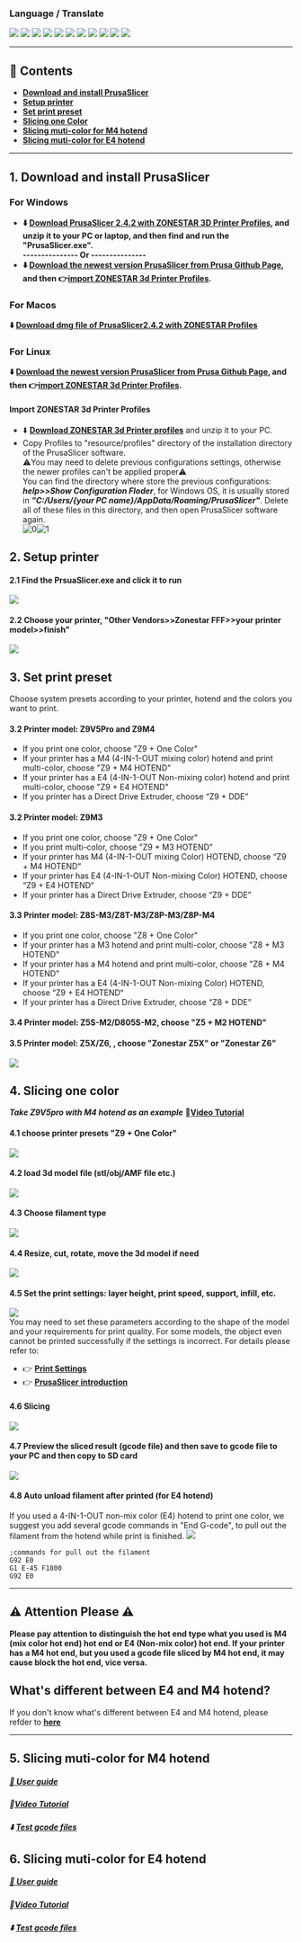 ### Language / Translate
[![](../lanpic/ES.png)](https://github-com.translate.goog/ZONESTAR3D/Slicing-Guide/tree/master/PrusaSlicer?_x_tr_sl=en&_x_tr_tl=es)
[![](../lanpic/PT.png)](https://github-com.translate.goog/ZONESTAR3D/Slicing-Guide/tree/master/PrusaSlicer?_x_tr_sl=en&_x_tr_tl=pt)
[![](../lanpic/FR.png)](https://github-com.translate.goog/ZONESTAR3D/Slicing-Guide/tree/master/PrusaSlicer?_x_tr_sl=en&_x_tr_tl=fr)
[![](../lanpic/RU.png)](https://github-com.translate.goog/ZONESTAR3D/Slicing-Guide/tree/master/PrusaSlicer?_x_tr_sl=en&_x_tr_tl=ru)
[![](../lanpic/IT.png)](https://github-com.translate.goog/ZONESTAR3D/Slicing-Guide/tree/master/PrusaSlicer?_x_tr_sl=en&_x_tr_tl=it)
[![](../lanpic/DE.png)](https://github-com.translate.goog/ZONESTAR3D/Slicing-Guide/tree/master/PrusaSlicer?_x_tr_sl=en&_x_tr_tl=de)
[![](../lanpic/PL.png)](https://github-com.translate.goog/ZONESTAR3D/Slicing-Guide/tree/master/PrusaSlicer?_x_tr_sl=en&_x_tr_tl=pl)
[![](../lanpic/KR.png)](https://github-com.translate.goog/ZONESTAR3D/Slicing-Guide/tree/master/PrusaSlicer?_x_tr_sl=en&_x_tr_tl=ko)
[![](../lanpic/JP.png)](https://github-com.translate.goog/ZONESTAR3D/Slicing-Guide/tree/master/PrusaSlicer?_x_tr_sl=en&_x_tr_tl=ja)
[![](../lanpic/SA.png)](https://github-com.translate.goog/ZONESTAR3D/Slicing-Guide/tree/master/PrusaSlicer?_x_tr_sl=en&_x_tr_tl=ar)
[![](../lanpic/CN.png)](https://github-com.translate.goog/ZONESTAR3D/Slicing-Guide/tree/master/PrusaSlicer?_x_tr_sl=en&_x_tr_tl=zh-CN)

--------
## :book: Contents
- [**Download and install PrusaSlicer**](#1-download-and-install-prusaslicer)
- [**Setup printer**](#2-setup-printer)
- [**Set print preset**](#3-set-print-preset)
- [**Slicing one Color**](#4-slicing-one-color)
- [**Slicing muti-color for M4 hotend**](#5-slicing-muti-color-for-m4-hotend)
- [**Slicing muti-color for E4 hotend**](#6-slicing-muti-color-for-e4-hotend)

--------
## 1. Download and install PrusaSlicer
### For Windows
- **:arrow_down: [Download PrusaSlicer 2.4.2 with ZONESTAR 3D Printer Profiles](https://github.com/ZONESTAR3D/Slicing-Guide/releases), and unzip it to your PC or laptop, and then find and run the "PrusaSlicer.exe".**                
**--------------- Or ---------------**
- **:arrow_down: [Download the newest version PrusaSlicer from Prusa Github Page](https://github.com/prusa3d/PrusaSlicer/releases), and then :point_right:[import ZONESTAR 3d Printer Profiles](#import-zonestar-3d-printer-profiles).**       
### For Macos
**:arrow_down: [Download dmg file of PrusaSlicer2.4.2 with ZONESTAR Profiles](https://github.com/ZONESTAR3D/Slicing-Guide/releases/tag/2.4.2)**
### For Linux
**:arrow_down: [Download the newest version PrusaSlicer from Prusa Github Page](https://github.com/prusa3d/PrusaSlicer/releases), and then :point_right:[**import ZONESTAR 3d Printer Profiles**](#import-zonestar-3d-printer-profiles).**   

#### Import ZONESTAR 3d Printer Profiles
- :arrow_down: [**Download ZONESTAR 3d Printer profiles**](https://downgit.github.io/#/home?url=https:%2F%2Fgithub.com%2FZONESTAR3D%2FSlicing-Guide%2Ftree%2Fmaster%2FPrusaSlicer%2FProfiles) and unzip it to your PC.
- Copy Profiles to "resource/profiles" directory of the installation directory of the PrusaSlicer software.    
:warning:You may need to delete previous configurations settings, otherwise the newer profiles can't be applied proper:warning:      
You can find the directory where store the previous configurations: ***help>>Show Configuration Floder***, for Windows OS, it is usually stored in ***"C:/Users/{your PC name}/AppData/Roaming/PrusaSlicer"***. Delete all of these files in this directory, and then open PrusaSlicer software again.    
![0](./pic/0.png)![1](./pic/1.png)

## 2. Setup printer
#### 2.1 Find the PrsuaSlicer.exe and click it to run
![](pic/run1.png)
#### 2.2 Choose your printer, "Other Vendors>>Zonestar FFF>>your printer model>>finish"
![](pic/run2.png)

## 3. Set print preset
Choose system presets according to your printer, hotend and the colors you want to print. 
#### 3.2 Printer model: Z9V5Pro and Z9M4
- If you print one color, choose "Z9 + One Color"  
- If your printer has a M4 (4-IN-1-OUT mixing color) hotend and print multi-color, choose "Z9 + M4 HOTEND"  
- If your printer has a E4 (4-IN-1-OUT Non-mixing color) hotend and print multi-color, choose "Z9 + E4 HOTEND"  
- If you printer has a Direct Drive Extruder, choose “Z9 + DDE”  
#### 3.2 Printer model: Z9M3 
- If you print one color, choose "Z9 + One Color"  
- If you print multi-color, choose "Z9 + M3 HOTEND"  
- If your printer has M4 (4-IN-1-OUT mixing Color) HOTEND, choose “Z9 + M4 HOTEND“ 
- If your printer has E4 (4-IN-1-OUT Non-mixing Color) HOTEND, choose “Z9 + E4 HOTEND“ 
- If your printer has a Direct Drive Extruder, choose “Z9 + DDE”  
#### 3.3 Printer model: Z8S-M3/Z8T-M3/Z8P-M3/Z8P-M4
  - If you print one color, choose "Z8 + One Color"  
  - If your printer has a M3 hotend and print multi-color, choose "Z8 + M3 HOTEND"  
  - If your printer has a M4 hotend and print multi-color, choose "Z8 + M4 HOTEND"  
  - If your printer has a E4 (4-IN-1-OUT Non-mixing Color) HOTEND, choose “Z9 + E4 HOTEND“    
  - If your printer has a Direct Drive Extruder, choose “Z8 + DDE” 
#### 3.4 Printer model: Z5S-M2/D805S-M2, choose "Z5 + M2 HOTEND"  
#### 3.5 Printer model: Z5X/Z6, , choose "Zonestar Z5X" or "Zonestar Z6"
![](pic/run3.png)

## 4. Slicing one color
***Take Z9V5pro with M4 hotend as an example***
:movie_camera:[**Video Tutorial**](https://www.youtu.be/6QU-jnycS8c)  
#### 4.1 choose printer presets "Z9 + One Color"
![](pic/slicing1C-1.png)
#### 4.2 load 3d model file (stl/obj/AMF file etc.)
![](pic/slicing1C-2.png)
#### 4.3 Choose filament type
![](pic/slicing1C-3.png)
#### 4.4 Resize, cut, rotate, move the 3d model if need
![](pic/slicing1C-4.png)  
#### 4.5 Set the print settings: layer height, print speed, support, infill, etc.
![](pic/slicing1C-5.png)  
You may need to set these parameters according to the shape of the model and your requirements for print quality. For some models, the object even cannot be printed successfully if the settings is incorrect. For details please refer to:
- :point_right: [**Print Settings**](https://help.prusa3d.com/category/print-settings_212)
- :point_right: [**PrusaSlicer introduction**](https://help.prusa3d.com/article/general-info_1910)
#### 4.6 Slicing
![](pic/slicing1C-6.png)  
#### 4.7 Preview the sliced result (gcode file) and then save to gcode file to your PC and then copy to SD card
![](pic/slicing1C-7.png)  
#### 4.8 Auto unload filament after printed (for E4 hotend)
If you used a 4-IN-1-OUT non-mix color (E4) hotend to print one color, we suggest you add several gcode commands in "End G-code", to pull out the filament from the hotend while print is finished.
![](pic/slicing1C-8.png)    
>
    ;commands for pull out the filament
    G92 E0
    G1 E-45 F1800
    G92 E0

--------
## :warning: Attention Please :warning:
**Please pay attention to distinguish the hot end type what you used is M4 (mix color hot end) hot end or E4 (Non-mix color) hot end. If your printer has a M4 hot end, but you used a gcode file sliced by M4 hot end, it may cause block the hot end, vice versa.**
## What's different between E4 and M4 hotend?
If you don't know what's different between E4 and M4 hotend, please refder to [**here**](https://github.com/ZONESTAR3D/Upgrade-kit-guide/blob/main/HOTEND/FAQ_M4E4.md)

--------
## 5. Slicing muti-color for M4 hotend  
##### [:book: User guide](./PrusaSlicerGuide_M4.md)
##### :movie_camera:[Video Tutorial](https://youtu.be/_Ww2RFGlLNA)    
##### :arrow_down: [Test gcode files](./test_gcode/M4/readme.md)

## 6. Slicing muti-color for E4 hotend
##### [:book: User guide](./PrusaSlicerGuide_E4.md)
##### :movie_camera:[Video Tutorial](https://youtu.be/aets9JZ92iU)   
##### :arrow_down: [Test gcode files](./test_gcode/E4/readme.md)

